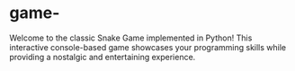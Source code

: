 # game-
Welcome to the classic Snake Game implemented in Python! This interactive console-based game showcases your programming skills while providing a nostalgic and entertaining experience.  
